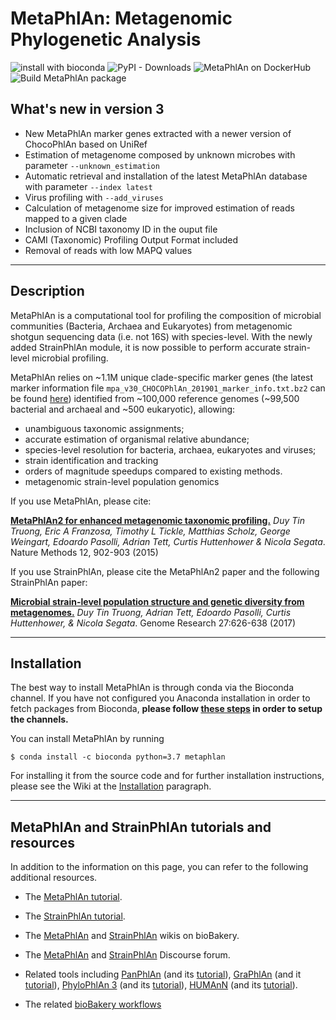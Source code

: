 # MetaPhlAn: Metagenomic Phylogenetic Analysis
![install with bioconda](https://img.shields.io/badge/install%20with-bioconda-brightgreen.svg?style=flat) ![PyPI - Downloads](https://img.shields.io/pypi/dm/metaphlan?label=MetaPhlAn%20on%20PyPi) ![MetaPhlAn on DockerHub](https://img.shields.io/docker/pulls/biobakery/metaphlan?label=MetaPhlAn%20on%20DockerHub) ![Build MetaPhlAn package](https://github.com/biobakery/MetaPhlAn/workflows/Build%20MetaPhlAn%20package/badge.svg?branch=3.0)
## What's new in version 3
* New MetaPhlAn marker genes extracted with a newer version of ChocoPhlAn based on UniRef
* Estimation of metagenome composed by unknown microbes with parameter `--unknown_estimation`
* Automatic retrieval and installation of the latest MetaPhlAn database  with parameter `--index latest`
* Virus profiling with `--add_viruses`
* Calculation of metagenome size for improved estimation of reads mapped to a given clade
* Inclusion of NCBI taxonomy ID in the ouput file
* CAMI (Taxonomic) Profiling Output Format included
* Removal of reads with low MAPQ values
-------------

## Description
MetaPhlAn is a computational tool for profiling the composition of microbial communities (Bacteria, Archaea and Eukaryotes) from metagenomic shotgun sequencing data (i.e. not 16S) with species-level. With the newly added StrainPhlAn module, it is now possible to perform accurate strain-level microbial profiling.

MetaPhlAn relies on ~1.1M unique clade-specific marker genes (the latest marker information file `mpa_v30_CHOCOPhlAn_201901_marker_info.txt.bz2` can be found  [here](https://www.dropbox.com/sh/7qze7m7g9fe2xjg/AAAlyQITZuUCtBUJxpxhIroIa/mpa_v30_CHOCOPhlAn_201901_marker_info.txt.bz2?dl=1)) identified from ~100,000 reference genomes (~99,500 bacterial and archaeal and ~500 eukaryotic), allowing:

* unambiguous taxonomic assignments;
* accurate estimation of organismal relative abundance;
* species-level resolution for bacteria, archaea, eukaryotes and viruses;
* strain identification and tracking
* orders of magnitude speedups compared to existing methods.
* metagenomic strain-level population genomics

If you use MetaPhlAn, please cite:

[**MetaPhlAn2 for enhanced metagenomic taxonomic profiling.**](http://www.nature.com/nmeth/journal/v12/n10/pdf/nmeth.3589.pdf) *Duy Tin Truong, Eric A Franzosa, Timothy L Tickle, Matthias Scholz, George Weingart, Edoardo Pasolli, Adrian Tett, Curtis Huttenhower & Nicola Segata*. Nature Methods 12, 902-903 (2015)

If you use StrainPhlAn, please cite the MetaPhlAn2 paper and the following StrainPhlAn paper:

[**Microbial strain-level population structure and genetic diversity from metagenomes.**](http://genome.cshlp.org/content/27/4/626.full.pdf) *Duy Tin Truong, Adrian Tett, Edoardo Pasolli, Curtis Huttenhower, & Nicola Segata*. Genome Research 27:626-638 (2017)

-------------

## Installation
The best way to install MetaPhlAn is through conda via the Bioconda channel. If you have not configured you Anaconda installation in order to fetch packages from Bioconda, **please follow [these steps](https://bioconda.github.io/user/install.html#set-up-channels) in order to setup the channels.**

You can install MetaPhlAn by running

```
$ conda install -c bioconda python=3.7 metaphlan
```

For installing it from the source code and for further installation instructions, please see the Wiki at the [Installation](https://github.com/biobakery/MetaPhlAn/wiki/MetaPhlAn-3.0#installation) paragraph.

-------------

## MetaPhlAn and StrainPhlAn tutorials and resources

In addition to the information on this page, you can refer to the following additional resources.

* The [MetaPhlAn tutorial](https://github.com/biobakery/MetaPhlAn/wiki).

* The [StrainPhlAn tutorial](https://github.com/biobakery/MetaPhlAn/wiki/StrainPhlAn-3.0).

* The [MetaPhlAn](https://github.com/biobakery/biobakery/wiki/metaphlan3) and [StrainPhlAn](https://github.com/biobakery/biobakery/wiki/strainphlan3) wikis on bioBakery.

* The [MetaPhlAn](https://forum.biobakery.org/c/Microbial-community-profiling/MetaPhlAn/) and [StrainPhlAn](https://forum.biobakery.org/c/Microbial-community-profiling/StrainPhlAn/) Discourse forum.

* Related tools including [PanPhlAn](https://github.com/segatalab/panphlan) (and its [tutorial](https://github.com/segatalab/panphlan/wiki/Home)), [GraPhlAn](https://github.com/segatalab/graphlan) (and it [tutorial](https://github.com/biobakery/biobakery/wiki/graphlan)), [PhyloPhlAn 3](https://github.com/biobakery/phylophlan) (and its [tutorial](https://github.com/biobakery/biobakery/wiki/phylophlan)), [HUMAnN](https://github.com/biobakery/humann/) (and its [tutorial](https://github.com/biobakery/biobakery/wiki/humann2)).

* The related [bioBakery workflows](https://github.com/biobakery/biobakery/wiki/biobakery_workflows)
